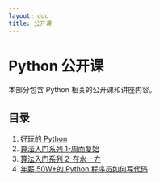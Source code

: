 ```yaml
---
layout: doc
title: 公开课
---
```


# Python 公开课

本部分包含 Python 相关的公开课和讲座内容。

## 目录

1. [好玩的 Python](./第04次公开课-好玩的Python/好玩的Python.md)
2. [算法入门系列 1-周而复始](./第05次公开课-算法入门系列1-周而复始/算法入门系列1-周而复始.md)
3. [算法入门系列 2-在水一方](./第06次公开课-算法入门系列2-在水一方/算法入门系列2%20-%20在水一方.md)
4. [年薪 50W+的 Python 程序员如何写代码](./年薪50W+的Python程序员如何写代码/年薪50W+的Python程序员如何写代码.md)
